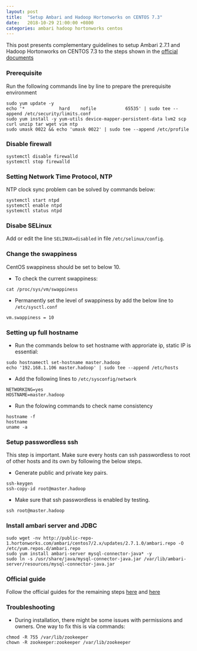 ```yaml
---
layout: post
title:  "Setup Ambari and Hadoop Hortonworks on CENTOS 7.3"
date:   2018-10-29 21:00:00 +0800
categories: ambari hadoop hortonworks centos
---
```

This post presents complementary guidelines to setup Ambari 2.7.1 and Hadoop Hortonworks on CENTOS 7.3 to the steps shown in the [official documents](https://docs.hortonworks.com/HDPDocuments/Ambari-2.7.1.0/bk_ambari-installation/content/ch_Getting_Ready.html)

### Prerequisite
Run the following commands line by line to prepare the prerequisite environment
```console
sudo yum update -y
echo '*             hard    nofile           65535' | sudo tee --append /etc/security/limits.conf
sudo yum install -y yum-utils device-mapper-persistent-data lvm2 scp curl unzip tar wget vim ntp
sudo umask 0022 && echo 'umask 0022' | sudo tee --append /etc/profile
```

### Disable firewall
```console
systemctl disable firewalld
systemctl stop firewalld
```

### Setting Network Time Protocol, NTP
NTP clock sync problem can be solved by commands below:
```console
systemctl start ntpd
systemctl enable ntpd
systemctl status ntpd
```

### Disabe SELinux
Add or edit the line ```SELINUX=disabled``` in file ```/etc/selinux/config```.

### Change the swappiness
CentOS swappiness should be set to below 10.
* To check the current swappiness:
```
cat /proc/sys/vm/swappiness
```
* Permanently set the level of swappiness by add the below line to ```/etc/sysctl.conf```
```
vm.swappiness = 10
```
### Setting up full hostname
* Run the commands below to set hostname with approriate ip, static IP is essential:
```console
sudo hostnamectl set-hostname master.hadoop
echo '192.168.1.106 master.hadoop' | sudo tee --append /etc/hosts
```
* Add the following lines to ```/etc/sysconfig/network```
```console
NETWORKING=yes
HOSTNAME=master.hadoop
```
* Run the folowing commands to check name consistency
```console
hostname -f
hostname
uname -a
```

### Setup passwordless ssh
This step is important. Make sure every hosts can ssh passwordless to root of other hosts and its own by following the below steps.
* Generate public and private key pairs.
```
ssh-keygen
ssh-copy-id root@master.hadoop
```
* Make sure that ssh passwordless is enabled by testing.
```
ssh root@master.hadoop
```

### Install ambari server and JDBC
```console
sudo wget -nv http://public-repo-1.hortonworks.com/ambari/centos7/2.x/updates/2.7.1.0/ambari.repo -O /etc/yum.repos.d/ambari.repo
sudo yum install ambari-server mysql-connector-java* -y
sudo ln -s /usr/share/java/mysql-connector-java.jar /var/lib/ambari-server/resources/mysql-connector-java.jar
```

### Official guide
Follow the official guides for the remaining steps [here](https://docs.hortonworks.com/HDPDocuments/Ambari/Ambari-2.7.1.0/index.html) and [here](https://docs.hortonworks.com/HDPDocuments/Ambari-2.7.1.0/bk_ambari-installation/content/ch_Deploy_and_Configure_a_HDP_Cluster.html)

### Troubleshooting
* During installation, there might be some issues with permissions and owners. One way to fix this is via commands:
```
chmod -R 755 /var/lib/zookeeper
chown -R zookeeper:zookeeper /var/lib/zookeeper
```

